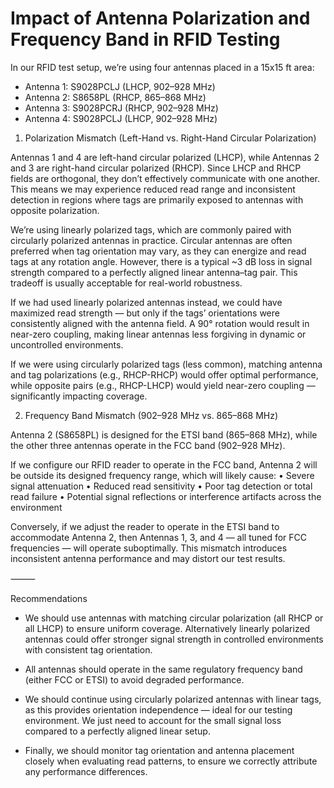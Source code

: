 # Impact of Antenna Polarization and Frequency Band in RFID Testing

In our RFID test setup, we’re using four antennas placed in a 15x15 ft area:
- Antenna 1: S9028PCLJ (LHCP, 902–928 MHz)
- Antenna 2: S8658PL (RHCP, 865–868 MHz)
- Antenna 3: S9028PCRJ (RHCP, 902–928 MHz)
- Antenna 4: S9028PCLJ (LHCP, 902–928 MHz)

1. Polarization Mismatch (Left-Hand vs. Right-Hand Circular Polarization)

Antennas 1 and 4 are left-hand circular polarized (LHCP), while Antennas 2 and 3 are right-hand 
circular polarized (RHCP). Since LHCP and RHCP fields are orthogonal, they don’t effectively communicate 
with one another. This means we may experience reduced read range and inconsistent detection in regions 
where tags are primarily exposed to antennas with opposite polarization.

We’re using linearly polarized tags, which are commonly paired with circularly polarized antennas in 
practice. Circular antennas are often preferred when tag orientation may vary, as they can energize and 
read tags at any rotation angle. However, there is a typical ~3 dB loss in signal strength compared to 
a perfectly aligned linear antenna–tag pair. This tradeoff is usually acceptable for real-world robustness.

If we had used linearly polarized antennas instead, we could have maximized read strength — but only if 
the tags’ orientations were consistently aligned with the antenna field. A 90° rotation would result in 
near-zero coupling, making linear antennas less forgiving in dynamic or uncontrolled environments.

If we were using circularly polarized tags (less common), matching antenna and tag polarizations 
(e.g., RHCP-RHCP) would offer optimal performance, while opposite pairs (e.g., RHCP-LHCP) would yield 
near-zero coupling — significantly impacting coverage.

2. Frequency Band Mismatch (902–928 MHz vs. 865–868 MHz)

Antenna 2 (S8658PL) is designed for the ETSI band (865–868 MHz), while the other three antennas operate 
in the FCC band (902–928 MHz).

If we configure our RFID reader to operate in the FCC band, Antenna 2 will be outside its designed 
frequency range, which will likely cause:
	•	Severe signal attenuation
	•	Reduced read sensitivity
	•	Poor tag detection or total read failure
	•	Potential signal reflections or interference artifacts across the environment

Conversely, if we adjust the reader to operate in the ETSI band to accommodate Antenna 2, then Antennas 1, 3, and 4 — all tuned for FCC frequencies — will operate suboptimally. This mismatch introduces inconsistent antenna performance and may distort our test results.

⸻

Recommendations
- We should use antennas with matching circular polarization (all RHCP or all LHCP) to ensure uniform coverage. Alternatively linearly polarized antennas could offer stronger signal strength in controlled environments with consistent tag orientation.
    
- All antennas should operate in the same regulatory frequency band (either FCC or ETSI) to avoid degraded performance.

- We should continue using circularly polarized antennas with linear tags, as this provides orientation independence — ideal for our testing environment. We just need to account for the small signal loss compared to a perfectly aligned linear setup.

- Finally, we should monitor tag orientation and antenna placement closely when evaluating read patterns, to ensure we correctly attribute any performance differences.